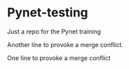 # Pynet-testing
Just a repo for the Pynet training


Another line to provoke a merge conflict.

One line to provoke a merge conflict
